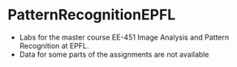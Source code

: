 # PatternRecognitionEPFL
- Labs for the master course EE-451 Image Analysis and Pattern Recognition at EPFL. 
- Data for some parts of the assignments are not available
